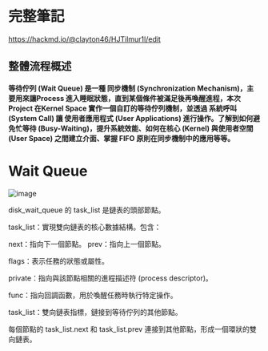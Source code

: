 # 完整筆記

https://hackmd.io/@clayton46/HJTilmur1l/edit

## 整體流程概述

#### 等待佇列 (Wait Queue) 是一種 同步機制 (Synchronization Mechanism)，主要用來讓Process 進入睡眠狀態，直到某個條件被滿足後再喚醒進程，本次 Project 在Kernel Space 實作一個自訂的等待佇列機制，並透過 系統呼叫 (System Call) 讓 使用者應用程式 (User Applications) 進行操作。了解到如何避免忙等待 (Busy-Waiting)，提升系統效能、如何在核心 (Kernel) 與使用者空間 (User Space) 之間建立介面、掌握 FIFO 原則在同步機制中的應用等等。

# Wait Queue

![image](https://github.com/user-attachments/assets/4fd65ec1-657c-4d84-9794-468170c523ca)

disk_wait_queue 的 task_list 是鏈表的頭部節點。

task_list：實現雙向鏈表的核心數據結構。包含：

next：指向下一個節點。 prev：指向上一個節點。

flags：表示任務的狀態或屬性。

private：指向與該節點相關的進程描述符 (process descriptor)。

func：指向回調函數，用於喚醒任務時執行特定操作。

task_list：雙向鏈表指標，鏈接到等待佇列的其他節點。

每個節點的 task_list.next 和 task_list.prev 連接到其他節點，形成一個環狀的雙向鏈表。
